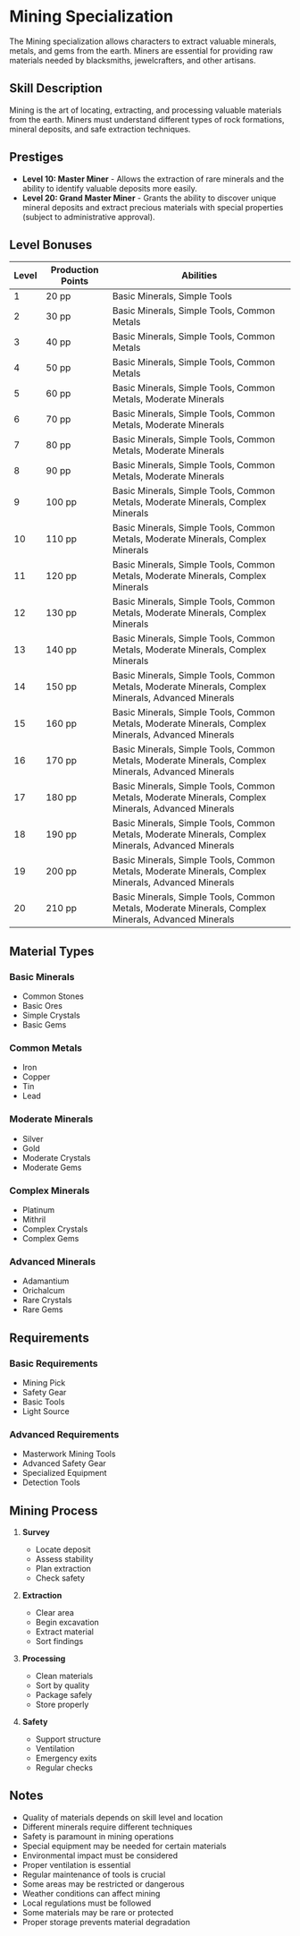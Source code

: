 # Mining Specialization

The Mining specialization allows characters to extract valuable minerals, metals, and gems from the earth. Miners are essential for providing raw materials needed by blacksmiths, jewelcrafters, and other artisans.

## Skill Description
Mining is the art of locating, extracting, and processing valuable materials from the earth. Miners must understand different types of rock formations, mineral deposits, and safe extraction techniques.

## Prestiges
- **Level 10: Master Miner** - Allows the extraction of rare minerals and the ability to identify valuable deposits more easily.
- **Level 20: Grand Master Miner** - Grants the ability to discover unique mineral deposits and extract precious materials with special properties (subject to administrative approval).

## Level Bonuses
| Level | Production Points | Abilities |
|-------|------------------|-----------|
| 1 | 20 pp | Basic Minerals, Simple Tools |
| 2 | 30 pp | Basic Minerals, Simple Tools, Common Metals |
| 3 | 40 pp | Basic Minerals, Simple Tools, Common Metals |
| 4 | 50 pp | Basic Minerals, Simple Tools, Common Metals |
| 5 | 60 pp | Basic Minerals, Simple Tools, Common Metals, Moderate Minerals |
| 6 | 70 pp | Basic Minerals, Simple Tools, Common Metals, Moderate Minerals |
| 7 | 80 pp | Basic Minerals, Simple Tools, Common Metals, Moderate Minerals |
| 8 | 90 pp | Basic Minerals, Simple Tools, Common Metals, Moderate Minerals |
| 9 | 100 pp | Basic Minerals, Simple Tools, Common Metals, Moderate Minerals, Complex Minerals |
| 10 | 110 pp | Basic Minerals, Simple Tools, Common Metals, Moderate Minerals, Complex Minerals |
| 11 | 120 pp | Basic Minerals, Simple Tools, Common Metals, Moderate Minerals, Complex Minerals |
| 12 | 130 pp | Basic Minerals, Simple Tools, Common Metals, Moderate Minerals, Complex Minerals |
| 13 | 140 pp | Basic Minerals, Simple Tools, Common Metals, Moderate Minerals, Complex Minerals |
| 14 | 150 pp | Basic Minerals, Simple Tools, Common Metals, Moderate Minerals, Complex Minerals, Advanced Minerals |
| 15 | 160 pp | Basic Minerals, Simple Tools, Common Metals, Moderate Minerals, Complex Minerals, Advanced Minerals |
| 16 | 170 pp | Basic Minerals, Simple Tools, Common Metals, Moderate Minerals, Complex Minerals, Advanced Minerals |
| 17 | 180 pp | Basic Minerals, Simple Tools, Common Metals, Moderate Minerals, Complex Minerals, Advanced Minerals |
| 18 | 190 pp | Basic Minerals, Simple Tools, Common Metals, Moderate Minerals, Complex Minerals, Advanced Minerals |
| 19 | 200 pp | Basic Minerals, Simple Tools, Common Metals, Moderate Minerals, Complex Minerals, Advanced Minerals |
| 20 | 210 pp | Basic Minerals, Simple Tools, Common Metals, Moderate Minerals, Complex Minerals, Advanced Minerals |

## Material Types
### Basic Minerals
- Common Stones
- Basic Ores
- Simple Crystals
- Basic Gems

### Common Metals
- Iron
- Copper
- Tin
- Lead

### Moderate Minerals
- Silver
- Gold
- Moderate Crystals
- Moderate Gems

### Complex Minerals
- Platinum
- Mithril
- Complex Crystals
- Complex Gems

### Advanced Minerals
- Adamantium
- Orichalcum
- Rare Crystals
- Rare Gems

## Requirements
### Basic Requirements
- Mining Pick
- Safety Gear
- Basic Tools
- Light Source

### Advanced Requirements
- Masterwork Mining Tools
- Advanced Safety Gear
- Specialized Equipment
- Detection Tools

## Mining Process
1. **Survey**
   - Locate deposit
   - Assess stability
   - Plan extraction
   - Check safety

2. **Extraction**
   - Clear area
   - Begin excavation
   - Extract material
   - Sort findings

3. **Processing**
   - Clean materials
   - Sort by quality
   - Package safely
   - Store properly

4. **Safety**
   - Support structure
   - Ventilation
   - Emergency exits
   - Regular checks

## Notes
- Quality of materials depends on skill level and location
- Different minerals require different techniques
- Safety is paramount in mining operations
- Special equipment may be needed for certain materials
- Environmental impact must be considered
- Proper ventilation is essential
- Regular maintenance of tools is crucial
- Some areas may be restricted or dangerous
- Weather conditions can affect mining
- Local regulations must be followed
- Some materials may be rare or protected
- Proper storage prevents material degradation 